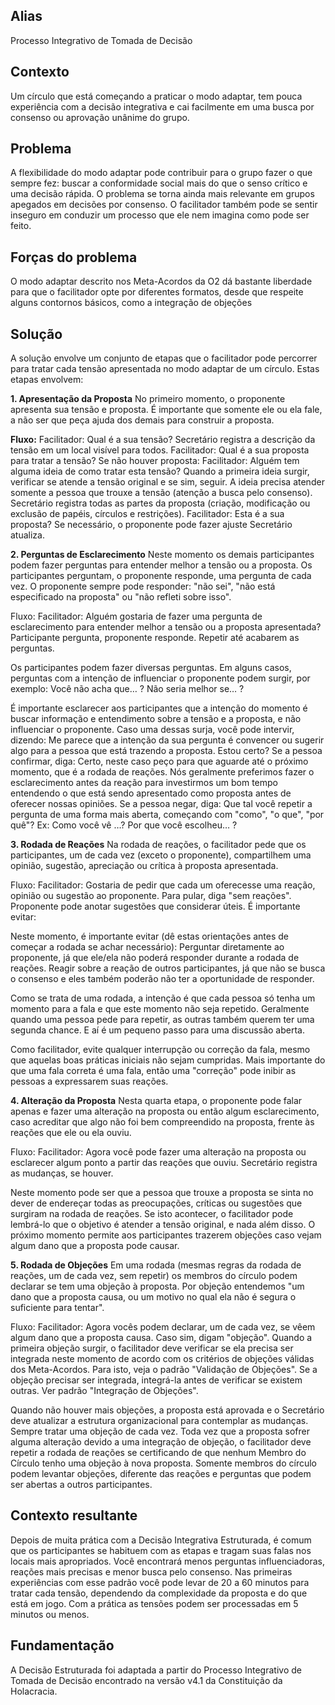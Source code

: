 ## Alias

Processo Integrativo de Tomada de Decisão

## Contexto

Um círculo que está começando a praticar o modo adaptar, tem pouca experiência com a decisão integrativa e cai facilmente em uma busca por consenso ou aprovação unânime do grupo.

## Problema

A flexibilidade do modo adaptar pode contribuir para o grupo fazer o que sempre fez: buscar a conformidade social mais do que o senso crítico e uma decisão rápida. O problema se torna ainda mais relevante em grupos apegados em decisões por consenso. O facilitador também pode se sentir inseguro em conduzir um processo que ele nem imagina como pode ser feito.

## Forças do problema

O modo adaptar descrito nos Meta-Acordos da O2 dá bastante liberdade para que o facilitador opte por diferentes formatos, desde que respeite alguns contornos básicos, como a integração de objeções

## Solução

A solução envolve um conjunto de etapas que o facilitador pode percorrer para tratar cada tensão apresentada no modo adaptar de um círculo. Estas etapas envolvem:

**1. Apresentação da Proposta** No primeiro momento, o proponente apresenta sua tensão e proposta. É importante que somente ele ou ela fale, a não ser que peça ajuda dos demais para construir a proposta.

**Fluxo:** Facilitador: Qual é a sua tensão? Secretário registra a descrição da tensão em um local visível para todos. Facilitador: Qual é a sua proposta para tratar a tensão? Se não houver proposta: Facilitador: Alguém tem alguma ideia de como tratar esta tensão? Quando a primeira ideia surgir, verificar se atende a tensão original e se sim, seguir. A ideia precisa atender somente a pessoa que trouxe a tensão (atenção a busca pelo consenso). Secretário registra todas as partes da proposta (criação, modificação ou exclusão de papéis, círculos e restrições). Facilitador: Esta é a sua proposta? Se necessário, o proponente pode fazer ajuste Secretário atualiza.

**2. Perguntas de Esclarecimento** Neste momento os demais participantes podem fazer perguntas para entender melhor a tensão ou a proposta. Os participantes perguntam, o proponente responde, uma pergunta de cada vez. O proponente sempre pode responder: "não sei", "não está especificado na proposta" ou "não refleti sobre isso".

Fluxo: Facilitador: Alguém gostaria de fazer uma pergunta de esclarecimento para entender melhor a tensão ou a proposta apresentada? Participante pergunta, proponente responde. Repetir até acabarem as perguntas.

Os participantes podem fazer diversas perguntas. Em alguns casos, perguntas com a intenção de influenciar o proponente podem surgir, por exemplo: Você não acha que… ? Não seria melhor se… ?

É importante esclarecer aos participantes que a intenção do momento é buscar informação e entendimento sobre a tensão e a proposta, e não influenciar o proponente. Caso uma dessas surja, você pode intervir, dizendo: Me parece que a intenção da sua pergunta é convencer ou sugerir algo para a pessoa que está trazendo a proposta. Estou certo? Se a pessoa confirmar, diga: Certo, neste caso peço para que aguarde até o próximo momento, que é a rodada de reações. Nós geralmente preferimos fazer o esclarecimento antes da reação para investirmos um bom tempo entendendo o que está sendo apresentado como proposta antes de oferecer nossas opiniões. Se a pessoa negar, diga: Que tal você repetir a pergunta de uma forma mais aberta, começando com "como", "o que", "por quê"? Ex: Como você vê …? Por que você escolheu… ?

**3. Rodada de Reações** Na rodada de reações, o facilitador pede que os participantes, um de cada vez (exceto o proponente), compartilhem uma opinião, sugestão, apreciação ou crítica à proposta apresentada.

Fluxo: Facilitador: Gostaria de pedir que cada um oferecesse uma reação, opinião ou sugestão ao proponente. Para pular, diga "sem reações". Proponente pode anotar sugestões que considerar úteis. É importante evitar:

Neste momento, é importante evitar (dê estas orientações antes de começar a rodada se achar necessário): Perguntar diretamente ao proponente, já que ele/ela não poderá responder durante a rodada de reações. Reagir sobre a reação de outros participantes, já que não se busca o consenso e eles também poderão não ter a oportunidade de responder.

Como se trata de uma rodada, a intenção é que cada pessoa só tenha um momento para a fala e que este momento não seja repetido. Geralmente quando uma pessoa pede para repetir, as outras também querem ter uma segunda chance. E aí é um pequeno passo para uma discussão aberta.

Como facilitador, evite qualquer interrupção ou correção da fala, mesmo que aquelas boas práticas iniciais não sejam cumpridas. Mais importante do que uma fala correta é uma fala, então uma "correção" pode inibir as pessoas a expressarem suas reações.

**4. Alteração da Proposta** Nesta quarta etapa, o proponente pode falar apenas e fazer uma alteração na proposta ou então algum esclarecimento, caso acreditar que algo não foi bem compreendido na proposta, frente às reações que ele ou ela ouviu.

Fluxo: Facilitador: Agora você pode fazer uma alteração na proposta ou esclarecer algum ponto a partir das reações que ouviu. Secretário registra as mudanças, se houver.

Neste momento pode ser que a pessoa que trouxe a proposta se sinta no dever de endereçar todas as preocupações, críticas ou sugestões que surgiram na rodada de reações. Se isto acontecer, o facilitador pode lembrá-lo que o objetivo é atender a tensão original, e nada além disso. O próximo momento permite aos participantes trazerem objeções caso vejam algum dano que a proposta pode causar.

**5. Rodada de Objeções** Em uma rodada (mesmas regras da rodada de reações, um de cada vez, sem repetir) os membros do círculo podem declarar se tem uma objeção à proposta. Por objeção entendemos "um dano que a proposta causa, ou um motivo no qual ela não é segura o suficiente para tentar".

Fluxo: Facilitador: Agora vocês podem declarar, um de cada vez, se vêem algum dano que a proposta causa. Caso sim, digam "objeção". Quando a primeira objeção surgir, o facilitador deve verificar se ela precisa ser integrada neste momento de acordo com os critérios de objeções válidas dos Meta-Acordos. Para isto, veja o padrão "Validação de Objeções". Se a objeção precisar ser integrada, integrá-la antes de verificar se existem outras. Ver padrão "Integração de Objeções".

Quando não houver mais objeções, a proposta está aprovada e o Secretário deve atualizar a estrutura organizacional para contemplar as mudanças. Sempre tratar uma objeção de cada vez. Toda vez que a proposta sofrer alguma alteração devido a uma integração de objeção, o facilitador deve repetir a rodada de reações se certificando de que nenhum Membro do Círculo tenho uma objeção à nova proposta. Somente membros do círculo podem levantar objeções, diferente das reações e perguntas que podem ser abertas a outros participantes.

## Contexto resultante

Depois de muita prática com a Decisão Integrativa Estruturada, é comum que os participantes se habituem com as etapas e tragam suas falas nos locais mais apropriados. Você encontrará menos perguntas influenciadoras, reações mais precisas e menor busca pelo consenso. Nas primeiras experiências com esse padrão você pode levar de 20 a 60 minutos para tratar cada tensão, dependendo da complexidade da proposta e do que está em jogo. Com a prática as tensões podem ser processadas em 5 minutos ou menos.

## Fundamentação

A Decisão Estruturada foi adaptada a partir do Processo Integrativo de Tomada de Decisão encontrado na versão v4.1 da Constituição da Holacracia.
